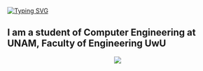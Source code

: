 [![Typing SVG](https://readme-typing-svg.demolab.com?font=Fira+Code&weight=500&size=30&pause=1000&color=F71A1E&center=true&vCenter=true&width=750&height=100&lines=%F0%9F%91%BEWelcome+of+my+world%F0%9F%91%BE;%F0%9F%98%84Superdart2017%F0%9F%98%84)](https://git.io/typing-svg)

I am a student of Computer Engineering at UNAM, Faculty of Engineering UwU
---------------------------------------------------------------------------

<div style="text-align: center;">  
  <a href="https://github.com/anuraghazra/github-readme-stats">  
    <img src="https://github-readme-stats.vercel.app/api?username=Superdart-2017&show_icons=true&theme=radical" />  
  </a>  
</div>
